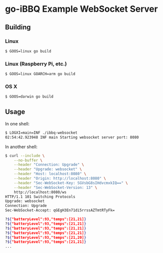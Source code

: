 # go-iBBQ Example WebSocket Server

## Building

### Linux

```bash
$ GOOS=linux go build
```

### Linux (Raspberry Pi, etc.)

```bash
$ GOOS=linux GOARCH=arm go build
```

### OS X

```bash
$ GOOS=darwin go build
```

## Usage

In one shell:

```bash
$ LOGXI=main=INF ./ibbq-websocket
02:54:42.923948 INF main Starting websocket server port: 8080
```

In another shell:

```bash
$ curl --include \
    --no-buffer \
    --header "Connection: Upgrade" \
    --header "Upgrade: websocket" \
    --header "Host: localhost:8080" \
    --header "Origin: http://localhost:8080" \
    --header "Sec-WebSocket-Key: SGVsbG8sIHdvcmxkIQ==" \
    --header "Sec-WebSocket-Version: 13" \
    http://localhost:8080/ws
HTTP/1.1 101 Switching Protocols
Upgrade: websocket
Connection: Upgrade
Sec-WebSocket-Accept: qGEgH3En71di5rrssAZTmtRTyFk=

?${"batteryLevel":93,"temps":[21,21]}
?${"batteryLevel":93,"temps":[21,21]}
?${"batteryLevel":93,"temps":[21,21]}
?${"batteryLevel":93,"temps":[21,21]}
?${"batteryLevel":93,"temps":[21,20]}
?${"batteryLevel":93,"temps":[21,21]}
...
```